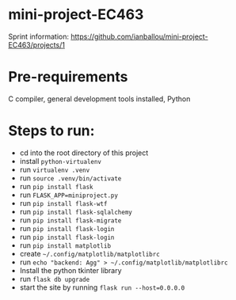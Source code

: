 # mini-project-EC463

Sprint information: https://github.com/ianballou/mini-project-EC463/projects/1

# Pre-requirements

C compiler, general development tools installed, Python

# Steps to run:

- cd into the root directory of this project
- install `python-virtualenv`
- run `virtualenv .venv`
- run `source .venv/bin/activate`
- run `pip install flask`
- run `FLASK_APP=miniproject.py`
- run `pip install flask-wtf`
- run `pip install flask-sqlalchemy`
- run `pip install flask-migrate`
- run `pip install flask-login`
- run `pip install flask-login`
- run `pip install matplotlib`
- create `~/.config/matplotlib/matplotlibrc`
- run `echo "backend: Agg" > ~/.config/matplotlib/matplotlibrc`
- Install the python tkinter library
- run `flask db upgrade`
- start the site by running `flask run --host=0.0.0.0`
